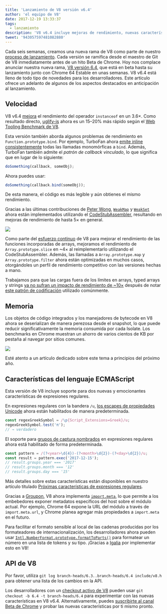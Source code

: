 ```yaml
---
title: 'Lanzamiento de V8 versión v6.4'
author: 'el equipo de V8'
date: 2017-12-19 13:33:37
tags:
  - lanzamiento
description: 'V8 v6.4 incluye mejoras de rendimiento, nuevas características del lenguaje JavaScript y más.'
tweet: '943057597481082880'
---
```

Cada seis semanas, creamos una nueva rama de V8 como parte de nuestro [proceso de lanzamiento](/docs/release-process). Cada versión se ramifica desde el maestro de Git de V8 inmediatamente antes de un hito Beta de Chrome. Hoy nos complace anunciar nuestra nueva rama, [V8 versión 6.4](https://chromium.googlesource.com/v8/v8.git/+log/branch-heads/6.4), que está en beta hasta su lanzamiento junto con Chrome 64 Estable en unas semanas. V8 v6.4 está lleno de todo tipo de novedades para los desarrolladores. Este artículo ofrece un adelanto de algunos de los aspectos destacados en anticipación al lanzamiento.

<!--truncate-->
## Velocidad

V8 v6.4 [mejora](https://bugs.chromium.org/p/v8/issues/detail?id=6971) el rendimiento del operador `instanceof` en un 3.6×. Como resultado directo, [uglify-js](http://lisperator.net/uglifyjs/) ahora es un 15–20% más rápido según el [Web Tooling Benchmark de V8](https://github.com/v8/web-tooling-benchmark).

Esta versión también aborda algunos problemas de rendimiento en `Function.prototype.bind`. Por ejemplo, TurboFan ahora [emite inline consistentemente](https://bugs.chromium.org/p/v8/issues/detail?id=6946) todas las llamadas monomórficas a `bind`. Además, TurboFan también admite el _patrón de callback vinculado_, lo que significa que en lugar de lo siguiente:

```js
doSomething(callback, someObj);
```

Ahora puedes usar:

```js
doSomething(callback.bind(someObj));
```

De esta manera, el código es más legible y aún obtienes el mismo rendimiento.

Gracias a las últimas contribuciones de [Peter Wong](https://twitter.com/peterwmwong), [`WeakMap`](https://developer.mozilla.org/en-US/docs/Web/JavaScript/Reference/Global_Objects/WeakMap) y [`WeakSet`](https://developer.mozilla.org/en-US/docs/Web/JavaScript/Reference/Global_Objects/WeakSet) ahora están implementados utilizando el [CodeStubAssembler](/blog/csa), resultando en mejoras de rendimiento de hasta 5× en general.

![](/_img/v8-release-64/weak-collection.svg)

Como parte del [esfuerzo continuo](https://bugs.chromium.org/p/v8/issues/detail?id=1956) de V8 para mejorar el rendimiento de las funciones incorporadas de arrays, mejoramos el rendimiento de `Array.prototype.slice` en ~4× al reimplementarlo utilizando el CodeStubAssembler. Además, las llamadas a `Array.prototype.map` y `Array.prototype.filter` ahora están optimizadas en muchos casos, otorgándoles un perfil de rendimiento competitivo con las versiones hechas a mano.

Trabajamos para que las cargas fuera de los límites en arrays, typed arrays y strings [ya no sufran un impacto de rendimiento de ~10×](https://bugs.chromium.org/p/v8/issues/detail?id=7027) después de notar [este patrón de codificación](/blog/elements-kinds#avoid-reading-beyond-length) utilizado comúnmente.

## Memoria

Los objetos de código integrados y los manejadores de bytecode en V8 ahora se deserializan de manera perezosa desde el snapshot, lo que puede reducir significativamente la memoria consumida por cada Isolate. Los benchmarks en Chrome muestran un ahorro de varios cientos de KB por pestaña al navegar por sitios comunes.

![](/_img/v8-release-64/codespace-consumption.svg)

Esté atento a un artículo dedicado sobre este tema a principios del próximo año.

## Características del lenguaje ECMAScript

Esta versión de V8 incluye soporte para dos nuevas y emocionantes características de expresiones regulares.

En expresiones regulares con la bandera `/u`, [los escapes de propiedades Unicode](https://mathiasbynens.be/notes/es-unicode-property-escapes) ahora están habilitados de manera predeterminada.

```js
const regexGreekSymbol = /\p{Script_Extensions=Greek}/u;
regexGreekSymbol.test('π');
// → verdadero
```

El soporte para [grupos de captura nombrados](https://developers.google.com/web/updates/2017/07/upcoming-regexp-features#named_captures) en expresiones regulares ahora está habilitado de forma predeterminada.

```js
const pattern = /(?<year>\d{4})-(?<month>\d{2})-(?<day>\d{2})/u;
const result = pattern.exec('2017-12-15');
// result.groups.year === '2017'
// result.groups.month === '12'
// result.groups.day === '15'
```

Más detalles sobre estas características están disponibles en nuestro artículo titulado [Próximas características de expresiones regulares](https://developers.google.com/web/updates/2017/07/upcoming-regexp-features).

Gracias a [Groupon](https://twitter.com/GrouponEng), V8 ahora implementa [`import.meta`](https://github.com/tc39/proposal-import-meta), lo que permite a los embebedores exponer metadatos específicos del host sobre el módulo actual. Por ejemplo, Chrome 64 expone la URL del módulo a través de `import.meta.url`, y Chrome planea agregar más propiedades a `import.meta` en el futuro.

Para facilitar el formato sensible al local de las cadenas producidas por los formateadores de internacionalización, los desarrolladores ahora pueden usar [`Intl.NumberFormat.prototype.formatToParts()`](https://github.com/tc39/proposal-intl-formatToParts) para formatear un número en una lista de tokens y su tipo. ¡Gracias a [Igalia](https://twitter.com/igalia) por implementar esto en V8!

## API de V8

Por favor, utiliza `git log branch-heads/6.3..branch-heads/6.4 include/v8.h` para obtener una lista de los cambios en la API.

Los desarrolladores con un [checkout activo de V8](/docs/source-code#using-git) pueden usar `git checkout -b 6.4 -t branch-heads/6.4` para experimentar con las nuevas características en V8 v6.4. Alternativamente, puedes [suscribirte al canal Beta de Chrome](https://www.google.com/chrome/browser/beta.html) y probar las nuevas características por ti mismo pronto.
